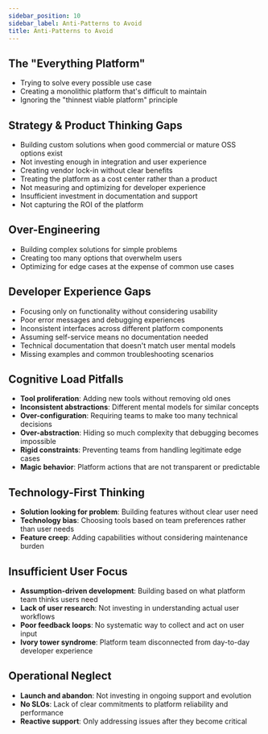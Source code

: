 ```yaml
---
sidebar_position: 10
sidebar_label: Anti-Patterns to Avoid
title: Anti-Patterns to Avoid
---
```


## **The "Everything Platform"**
- Trying to solve every possible use case
- Creating a monolithic platform that's difficult to maintain
- Ignoring the "thinnest viable platform" principle

## Strategy & Product Thinking Gaps

- Building custom solutions when good commercial or mature OSS options exist
- Not investing enough in integration and user experience
- Creating vendor lock-in without clear benefits
- Treating the platform as a cost center rather than a product
- Not measuring and optimizing for developer experience
- Insufficient investment in documentation and support
- Not capturing the ROI of the platform

## Over-Engineering

- Building complex solutions for simple problems
- Creating too many options that overwhelm users
- Optimizing for edge cases at the expense of common use cases

## Developer Experience Gaps

- Focusing only on functionality without considering usability
- Poor error messages and debugging experiences
- Inconsistent interfaces across different platform components
- Assuming self-service means no documentation needed
- Technical documentation that doesn't match user mental models
- Missing examples and common troubleshooting scenarios

## Cognitive Load Pitfalls

- **Tool proliferation**: Adding new tools without removing old ones
- **Inconsistent abstractions**: Different mental models for similar concepts
- **Over-configuration**: Requiring teams to make too many technical decisions
- **Over-abstraction**: Hiding so much complexity that debugging becomes impossible
- **Rigid constraints**: Preventing teams from handling legitimate edge cases
- **Magic behavior**: Platform actions that are not transparent or predictable

## Technology-First Thinking

- **Solution looking for problem**: Building features without clear user need
- **Technology bias**: Choosing tools based on team preferences rather than user needs
- **Feature creep**: Adding capabilities without considering maintenance burden

## Insufficient User Focus

- **Assumption-driven development**: Building based on what platform team thinks users need
- **Lack of user research**: Not investing in understanding actual user workflows
- **Poor feedback loops**: No systematic way to collect and act on user input
- **Ivory tower syndrome**: Platform team disconnected from day-to-day developer experience

## Operational Neglect

- **Launch and abandon**: Not investing in ongoing support and evolution
- **No SLOs**: Lack of clear commitments to platform reliability and performance
- **Reactive support**: Only addressing issues after they become critical
